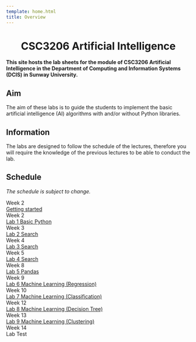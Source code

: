 ```yaml
---
template: home.html
title: Overview
---
```


<h1 style="text-align: center">CSC3206 Artificial Intelligence</h1>

**This site hosts the lab sheets for the module of CSC3206 Artificial Intelligence in the Department of Computing and Information Systems (DCIS) in Sunway University.**

## Aim

The aim of these labs is to guide the students to implement the basic artificial intelligence (AI) algorithms with and/or without Python libraries.

## Information

The labs are designed to follow the schedule of the lectures, therefore you will require the knowledge of the previous lectures to be able to conduct the lab.

## Schedule 

*The schedule is subject to change.*

<div class="timeline">
    <div class="container right">
        <div class="date">Week 2</div>
        <div class="content"><a href="./get-start">Getting started</a></div>
    </div>
    <div class="container right">
        <div class="date">Week 2</div>
        <div class="content"><a href="./lab1">Lab 1 Basic Python</a></div>
    </div>
    <div class="container right">
        <div class="date">Week 3</div>
        <div class="content"><a href="./lab2">Lab 2 Search</a></div>
    </div>
    <div class="container right">
        <div class="date">Week 4</div>
        <div class="content"><a href="./lab3">Lab 3 Search</a></div>
    </div>
    <div class="container right">
        <div class="date">Week 5</div>
        <div class="content"><a href="./lab4">Lab 4 Search</a></div>
    </div>
    <div class="container right">
        <div class="date">Week 8</div>
        <div class="content"><a href="./lab5">Lab 5 Pandas</a></div>
    </div>
    <div class="container right">
        <div class="date">Week 9</div>
        <div class="content"><a href="./lab6">Lab 6 Machine Learning (Regression)</a></div>
    </div>
    <div class="container right">
        <div class="date">Week 10</div>
        <div class="content"><a href="./lab7">Lab 7 Machine Learning (Classification)</a></div>
    </div>
    <div class="container right">
        <div class="date">Week 12</div>
        <div class="content"><a href="./lab8">Lab 8 Machine Learning (Decision Tree)</a></div>
    </div>
    <div class="container right">
        <div class="date">Week 13</div>
        <div class="content"><a href="./lab9">Lab 9 Machine Learning (Clustering)</a></div>
    </div>
    <div class="container right">
        <div class="date">Week 14</div>
        <div class="content"><a>Lab Test</a></div>
    </div>
</div>
